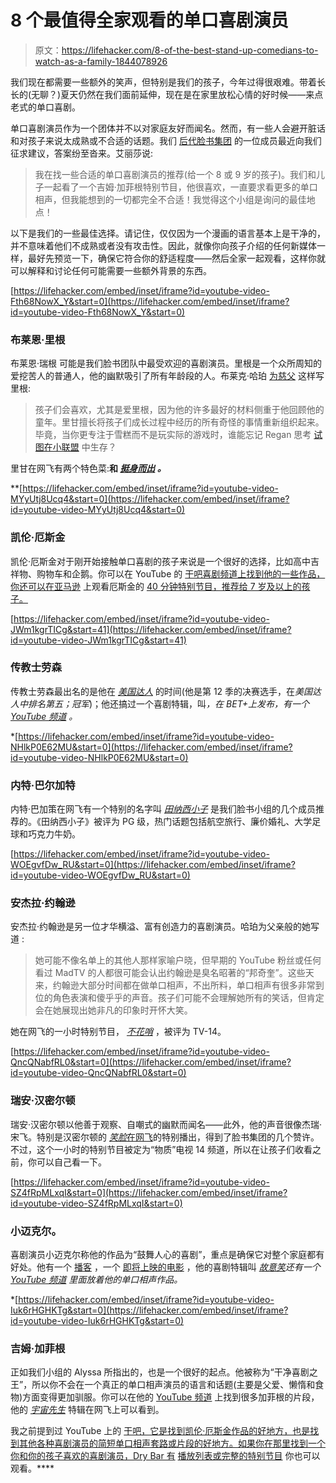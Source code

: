 # 8 个最值得全家观看的单口喜剧演员

> 原文：<https://lifehacker.com/8-of-the-best-stand-up-comedians-to-watch-as-a-family-1844078926>

我们现在都需要一些额外的笑声，但特别是我们的孩子，今年过得很艰难。带着长长的(无聊？)夏天仍然在我们面前延伸，现在是在家里放松心情的好时候——来点老式的单口喜剧。

单口喜剧演员作为一个团体并不以对家庭友好而闻名。然而，有一些人会避开脏话和对孩子来说太成熟或不合适的话题。我们 [后代脸书集团](https://www.facebook.com/groups/2018785615043946/) 的一位成员最近向我们征求建议，答案纷至沓来。艾丽莎说:

> 我在找一些合适的单口喜剧演员的推荐(给一个 8 或 9 岁的孩子)。我们和儿子一起看了一个吉姆·加菲根特别节目，他很喜欢，一直要求看更多的单口相声，但我能想到的一切都完全不合适！我觉得这个小组是询问的最佳地点！

以下是我们的一些最佳选择。请记住，仅仅因为一个漫画的语言基本上是干净的，并不意味着他们不成熟或者没有攻击性。因此，就像你向孩子介绍的任何新媒体一样，最好先预览一下，确保它符合你的舒适程度——然后全家一起观看，这样你就可以解释和讨论任何可能需要一些额外背景的东西。

 [https://lifehacker.com/embed/inset/iframe?id=youtube-video-Fth68NowX_Y&start=0](https://lifehacker.com/embed/inset/iframe?id=youtube-video-Fth68NowX_Y&start=0) 

### 布莱恩·里根

布莱恩·瑞根 可能是我们脸书团队中最受欢迎的喜剧演员。里根是一个众所周知的爱挖苦人的普通人，他的幽默吸引了所有年龄段的人。布莱克·哈珀 [为慈父](https://www.fatherly.com/play/family-friendly-comedians-introduce-your-kid-stand-up-jim-gaffigan-brian-regan-ellen-degeneres/) 这样写里根:

> 孩子们会喜欢，尤其是爱里根，因为他的许多最好的材料侧重于他回顾他的童年。里甘擅长将孩子们成长过程中经历的所有奇怪的事情重新组织起来。毕竟，当你更专注于雪糕而不是玩实际的游戏时，谁能忘记 Regan 思考 [试图在小联盟](https://www.youtube.com/watch?v=Fth68NowX_Y) 中生存？

里甘在网飞有两个特色菜:[](https://www.netflix.com/watch/80134827?trackId=13752289&tctx=0%2C0%2Cc0c084b46ad8284e9b99f30cbe1caef195506627%3Aff1c409623bfdcd021e51fa31305f2215ce661bb%2Cc0c084b46ad8284e9b99f30cbe1caef195506627%3Aff1c409623bfdcd021e51fa31305f2215ce661bb%2C%2C)**和 [*挺身而出*](https://www.netflix.com/watch/80210810?trackId=13752289&tctx=0%2C1%2Cc0c084b46ad8284e9b99f30cbe1caef195506627%3Aff1c409623bfdcd021e51fa31305f2215ce661bb%2Cc0c084b46ad8284e9b99f30cbe1caef195506627%3Aff1c409623bfdcd021e51fa31305f2215ce661bb%2C%2C) *。***

 **[https://lifehacker.com/embed/inset/iframe?id=youtube-video-MYyUtj8Ucq4&start=0](https://lifehacker.com/embed/inset/iframe?id=youtube-video-MYyUtj8Ucq4&start=0) 

### 凯伦·厄斯金

凯伦·厄斯金对于刚开始接触单口喜剧的孩子来说是一个很好的选择，比如高中吉祥物、购物车和企鹅。你可以在 YouTube 的 [干吧喜剧频道上找到他的一些作品，你还可以在亚马逊](https://www.youtube.com/channel/UCvlVuntLjdURVD3b3Hx7kxw/featured) 上观看厄斯金的 [40 分钟特别节目，推荐给 7 岁及以上的孩子。](https://www.amazon.com/Kellen-Erskine-Composed/dp/B0758PHK8K?asc_campaign=InlineText&asc_refurl=https://lifehacker.com/8-of-the-best-stand-up-comedians-to-watch-as-a-family-1844078926&asc_source=&tag=kinjalifehackerlink-20)

 [https://lifehacker.com/embed/inset/iframe?id=youtube-video-JWm1kgrTICg&start=41](https://lifehacker.com/embed/inset/iframe?id=youtube-video-JWm1kgrTICg&start=41) 

### 传教士劳森

传教士劳森最出名的是他在 [*美国达人*](https://www.youtube.com/watch?v=hkuvAxaID2Q) 的时间(他是第 12 季的决赛选手，在*美国达人中排名第五；冠军*)；他还搞过一个喜剧特辑，叫[](https://www.betpressroom.com/press-release/bet-announces-premiere-of-first-original-stand-up-special-preacher-lawson-get-to-know-me-now-streami/)*，在 BET+上发布，有一个 [YouTube 频道](https://www.youtube.com/user/ComedianPreacher/featured) 。*

 *[https://lifehacker.com/embed/inset/iframe?id=youtube-video-NHlkP0E62MU&start=0](https://lifehacker.com/embed/inset/iframe?id=youtube-video-NHlkP0E62MU&start=0) 

### 内特·巴尔加特

内特·巴加策在网飞有一个特别的名字叫 [*田纳西小子*](https://www.netflix.com/watch/81002880?trackId=13752289&tctx=0%2C0%2Cfa0ae39e052296ba341f78f21686365fc4ddd968%3A71a8ad4b59fe93685bc340cacdb081b031db30b7%2Cfa0ae39e052296ba341f78f21686365fc4ddd968%3A71a8ad4b59fe93685bc340cacdb081b031db30b7%2C%2C) 是我们脸书小组的几个成员推荐的。《田纳西小子》被评为 PG 级，热门话题包括航空旅行、廉价婚礼、大学足球和巧克力牛奶。

 [https://lifehacker.com/embed/inset/iframe?id=youtube-video-WOEgvfDw_RU&start=0](https://lifehacker.com/embed/inset/iframe?id=youtube-video-WOEgvfDw_RU&start=0) 

### 安杰拉·约翰逊

安杰拉·约翰逊是另一位才华横溢、富有创造力的喜剧演员。哈珀为父亲般的她写道 :

> 她可能不像名单上的其他人那样家喻户晓，但早期的 YouTube 粉丝或任何看过 MadTV 的人都很可能会认出约翰逊是臭名昭著的“邦奇奎”。这些天来，约翰逊大部分时间都在做单口相声，不出所料，单口相声有很多非常到位的角色表演和傻乎乎的声音。孩子们可能不会理解她所有的笑话，但肯定会在她展现出她非凡的印象时开怀大笑。

她在网飞的一小时特别节目， [*不花哨*](https://www.netflix.com/title/80046779) ，被评为 TV-14。

 [https://lifehacker.com/embed/inset/iframe?id=youtube-video-QncQNabfRL0&start=0](https://lifehacker.com/embed/inset/iframe?id=youtube-video-QncQNabfRL0&start=0) 

### 瑞安·汉密尔顿

瑞安·汉密尔顿以他善于观察、自嘲式的幽默而闻名——此外，他的声音很像杰瑞·宋飞。特别是汉密尔顿的 [*笑脸*在网飞](https://www.netflix.com/watch/80184834?trackId=13752289&tctx=0%2C0%2C2bc3af0969948ff06b4d9a66972820e548b8ac5b%3A2fe07dcacc19db0f4890855b05bbfe190323e014%2C2bc3af0969948ff06b4d9a66972820e548b8ac5b%3A2fe07dcacc19db0f4890855b05bbfe190323e014%2C%2C)的特别播出，得到了脸书集团的几个赞许。不过，这个一小时的特别节目被定为“物质”电视 14 频道，所以在让孩子们收看之前，你可以自己看一下。

 [https://lifehacker.com/embed/inset/iframe?id=youtube-video-SZ4fRpMLxqI&start=0](https://lifehacker.com/embed/inset/iframe?id=youtube-video-SZ4fRpMLxqI&start=0) 

### 小迈克尔。

喜剧演员小迈克尔称他的作品为“鼓舞人心的喜剧”，重点是确保它对整个家庭都有好处。他有一个 [播客](https://podcasts.apple.com/us/podcast/michael-jr-off-the-cuff/id1449857978?mt=2) ，一个 [即将上映的电影](https://michaeljr.com/selfiedad) ，他的喜剧特辑叫 [*故意笑*](https://www.youtube.com/watch?v=-rqz7LjH7aU)*还有一个 [YouTube 频道](https://www.youtube.com/user/THEMICHAELJRSHOW/featured) 里面放着他的单口相声作品。*

 *[https://lifehacker.com/embed/inset/iframe?id=youtube-video-Iuk6rHGHKTg&start=0](https://lifehacker.com/embed/inset/iframe?id=youtube-video-Iuk6rHGHKTg&start=0) 

### **吉姆·加菲根**

正如我们小组的 Alyssa 所指出的，也是一个很好的起点。他被称为“干净喜剧之王”，所以你不会在一个真正的单口相声演员的语言和话题(主要是父爱、懒惰和食物)方面变得更加驯服。你可以在他的 [YouTube 频道](https://www.youtube.com/channel/UCNhLt0Z5VL_9dcR27wnbQhA) 上找到很多加菲根的片段，他的 [*宇宙先生*](https://www.netflix.com/watch/70237054?trackId=13752289&tctx=0%2C1%2C5639af1b0cef5268bd84e3a767174d87fc539f4d%3A6240d64a0d64e1f6bf76ba68322a4be8aee5baee%2C5639af1b0cef5268bd84e3a767174d87fc539f4d%3A6240d64a0d64e1f6bf76ba68322a4be8aee5baee%2C%2C) 特辑在网飞上可以看到。

我之前提到过 YouTube 上的 [干吧，它是找到凯伦·厄斯金作品的好地方，也是找到其他各种喜剧演员的简短单口相声套路或片段的好地方。如果你在那里找到一个你和你的孩子喜欢的喜剧演员，Dry Bar 有](https://www.youtube.com/channel/UCvlVuntLjdURVD3b3Hx7kxw) [播放列表或完整的特别节目](https://www.youtube.com/channel/UCvlVuntLjdURVD3b3Hx7kxw/playlists) 你也可以观看。****